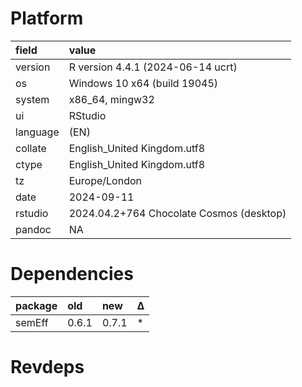 # Platform

|field    |value                                    |
|:--------|:----------------------------------------|
|version  |R version 4.4.1 (2024-06-14 ucrt)        |
|os       |Windows 10 x64 (build 19045)             |
|system   |x86_64, mingw32                          |
|ui       |RStudio                                  |
|language |(EN)                                     |
|collate  |English_United Kingdom.utf8              |
|ctype    |English_United Kingdom.utf8              |
|tz       |Europe/London                            |
|date     |2024-09-11                               |
|rstudio  |2024.04.2+764 Chocolate Cosmos (desktop) |
|pandoc   |NA                                       |

# Dependencies

|package |old   |new   |Δ  |
|:-------|:-----|:-----|:--|
|semEff  |0.6.1 |0.7.1 |*  |

# Revdeps

